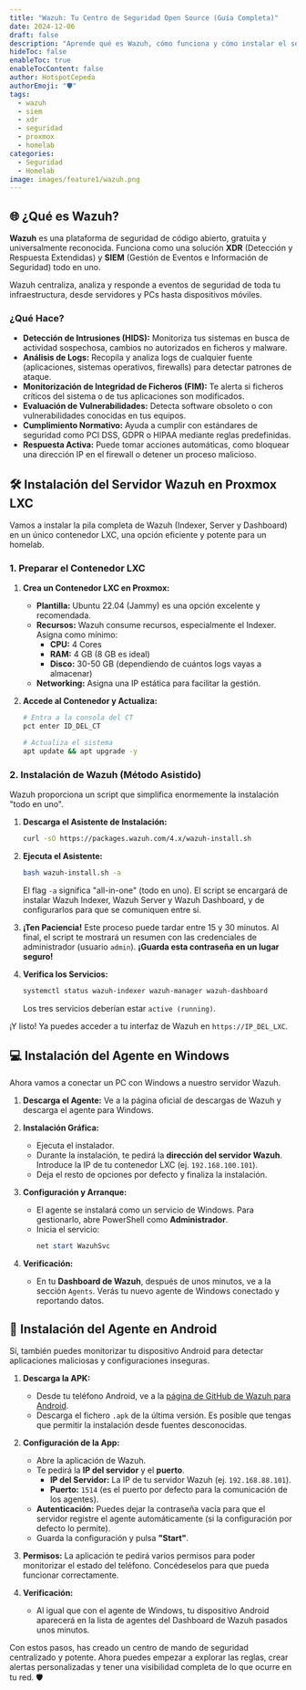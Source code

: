 ```yaml
---
title: "Wazuh: Tu Centro de Seguridad Open Source (Guía Completa)"
date: 2024-12-06
draft: false
description: "Aprende qué es Wazuh, cómo funciona y cómo instalar el servidor en Proxmox LXC y los agentes en Windows y Android para una seguridad total."
hideToc: false
enableToc: true
enableTocContent: false
author: HotspotCepeda 
authorEmoji: "🛡️"
tags:
  - wazuh
  - siem
  - xdr
  - seguridad
  - proxmox
  - homelab
categories:
  - Seguridad
  - Homelab
image: images/feature1/wazuh.png
---
```


## 🌐 ¿Qué es Wazuh?

**Wazuh** es una plataforma de seguridad de código abierto, gratuita y universalmente reconocida. Funciona como una solución **XDR** (Detección y Respuesta Extendidas) y **SIEM** (Gestión de Eventos e Información de Seguridad) todo en uno.

Wazuh centraliza, analiza y responde a eventos de seguridad de toda tu infraestructura, desde servidores y PCs hasta dispositivos móviles.

### ¿Qué Hace?

*   **Detección de Intrusiones (HIDS):** Monitoriza tus sistemas en busca de actividad sospechosa, cambios no autorizados en ficheros y malware.
*   **Análisis de Logs:** Recopila y analiza logs de cualquier fuente (aplicaciones, sistemas operativos, firewalls) para detectar patrones de ataque.
*   **Monitorización de Integridad de Ficheros (FIM):** Te alerta si ficheros críticos del sistema o de tus aplicaciones son modificados.
*   **Evaluación de Vulnerabilidades:** Detecta software obsoleto o con vulnerabilidades conocidas en tus equipos.
*   **Cumplimiento Normativo:** Ayuda a cumplir con estándares de seguridad como PCI DSS, GDPR o HIPAA mediante reglas predefinidas.
*   **Respuesta Activa:** Puede tomar acciones automáticas, como bloquear una dirección IP en el firewall o detener un proceso malicioso.

## 🛠️ Instalación del Servidor Wazuh en Proxmox LXC

Vamos a instalar la pila completa de Wazuh (Indexer, Server y Dashboard) en un único contenedor LXC, una opción eficiente y potente para un homelab.

### 1. Preparar el Contenedor LXC

1.  **Crea un Contenedor LXC en Proxmox:**
    *   **Plantilla:** Ubuntu 22.04 (Jammy) es una opción excelente y recomendada.
    *   **Recursos:** Wazuh consume recursos, especialmente el Indexer. Asigna como mínimo:
        *   **CPU:** 4 Cores
        *   **RAM:** 4 GB (8 GB es ideal)
        *   **Disco:** 30-50 GB (dependiendo de cuántos logs vayas a almacenar)
    *   **Networking:** Asigna una IP estática para facilitar la gestión.

2.  **Accede al Contenedor y Actualiza:**
    ```bash
    # Entra a la consola del CT
    pct enter ID_DEL_CT

    # Actualiza el sistema
    apt update && apt upgrade -y
    ```

### 2. Instalación de Wazuh (Método Asistido)

Wazuh proporciona un script que simplifica enormemente la instalación "todo en uno".

1.  **Descarga el Asistente de Instalación:**
    ```bash
    curl -sO https://packages.wazuh.com/4.x/wazuh-install.sh
    ```

2.  **Ejecuta el Asistente:**
    ```bash
    bash wazuh-install.sh -a
    ```
    El flag `-a` significa "all-in-one" (todo en uno). El script se encargará de instalar Wazuh Indexer, Wazuh Server y Wazuh Dashboard, y de configurarlos para que se comuniquen entre sí.

3.  **¡Ten Paciencia!** Este proceso puede tardar entre 15 y 30 minutos. Al final, el script te mostrará un resumen con las credenciales de administrador (usuario `admin`). **¡Guarda esta contraseña en un lugar seguro!**

4.  **Verifica los Servicios:**
    ```bash
    systemctl status wazuh-indexer wazuh-manager wazuh-dashboard
    ```
    Los tres servicios deberían estar `active (running)`.

¡Y listo! Ya puedes acceder a tu interfaz de Wazuh en `https://IP_DEL_LXC`.

## 💻 Instalación del Agente en Windows

Ahora vamos a conectar un PC con Windows a nuestro servidor Wazuh.

1.  **Descarga el Agente:** Ve a la página oficial de descargas de Wazuh y descarga el agente para Windows.

2.  **Instalación Gráfica:**
    *   Ejecuta el instalador.
    *   Durante la instalación, te pedirá la **dirección del servidor Wazuh**. Introduce la IP de tu contenedor LXC (ej. `192.168.100.101`).
    *   Deja el resto de opciones por defecto y finaliza la instalación.

3.  **Configuración y Arranque:**
    *   El agente se instalará como un servicio de Windows. Para gestionarlo, abre PowerShell como **Administrador**.
    *   Inicia el servicio:
        ```powershell
        net start WazuhSvc
        ```

4.  **Verificación:**
    *   En tu **Dashboard de Wazuh**, después de unos minutos, ve a la sección `Agents`. Verás tu nuevo agente de Windows conectado y reportando datos.

## 📱 Instalación del Agente en Android

Sí, también puedes monitorizar tu dispositivo Android para detectar aplicaciones maliciosas y configuraciones inseguras.

1.  **Descarga la APK:**
    *   Desde tu teléfono Android, ve a la [página de GitHub de Wazuh para Android](https://github.com/wazuh/wazuh-android-agent/releases).
    *   Descarga el fichero `.apk` de la última versión. Es posible que tengas que permitir la instalación desde fuentes desconocidas.

2.  **Configuración de la App:**
    *   Abre la aplicación de Wazuh.
    *   Te pedirá la **IP del servidor** y el **puerto**.
        *   **IP del Servidor:** La IP de tu servidor Wazuh (ej. `192.168.88.101`).
        *   **Puerto:** `1514` (es el puerto por defecto para la comunicación de los agentes).
    *   **Autenticación:** Puedes dejar la contraseña vacía para que el servidor registre el agente automáticamente (si la configuración por defecto lo permite).
    *   Guarda la configuración y pulsa **"Start"**.

3.  **Permisos:** La aplicación te pedirá varios permisos para poder monitorizar el estado del teléfono. Concédeselos para que pueda funcionar correctamente.

4.  **Verificación:**
    *   Al igual que con el agente de Windows, tu dispositivo Android aparecerá en la lista de agentes del Dashboard de Wazuh pasados unos minutos.

Con estos pasos, has creado un centro de mando de seguridad centralizado y potente. Ahora puedes empezar a explorar las reglas, crear alertas personalizadas y tener una visibilidad completa de lo que ocurre en tu red.  🛡️